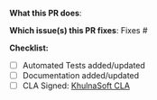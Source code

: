 <!--  Thanks for sending a pull request!  -->

**What this PR does**:

**Which issue(s) this PR fixes**:
Fixes #<issue number>

**Checklist:**
- [ ] Automated Tests added/updated
- [ ] Documentation added/updated
- [ ] CLA Signed:  [KhulnaSoft CLA](https://cla.khulnasoft.com/)
